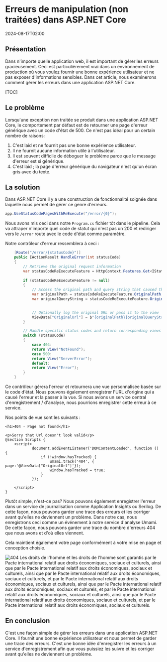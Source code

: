 # Erreurs de manipulation (non traitées) dans ASP.NET Core

<!--category-- ASP.NET, Umami -->
<datetime class="hidden">2024-08-17T02:00</datetime>

## Présentation

Dans n'importe quelle application web, il est important de gérer les erreurs gracieusement. Ceci est particulièrement vrai dans un environnement de production où vous voulez fournir une bonne expérience utilisateur et ne pas exposer d'informations sensibles. Dans cet article, nous examinerons comment gérer les erreurs dans une application ASP.NET Core.

[TOC]

## Le problème

Lorsqu'une exception non traitée se produit dans une application ASP.NET Core, le comportement par défaut est de retourner une page d'erreur générique avec un code d'état de 500. Ce n'est pas idéal pour un certain nombre de raisons:

1. C'est laid et ne fournit pas une bonne expérience utilisateur.
2. Il ne fournit aucune information utile à l'utilisateur.
3. Il est souvent difficile de déboguer le problème parce que le message d'erreur est si générique.
4. C'est laid ; la page d'erreur générique du navigateur n'est qu'un écran gris avec du texte.

## La solution

Dans ASP.NET Core il y a une construction de fonctionnalité soignée dans laquelle nous permet de gérer ce genre d'erreurs.

```csharp
app.UseStatusCodePagesWithReExecute("/error/{0}");
```

Nous avons mis ceci dans notre `Program.cs` fichier tôt dans le pipeline. Cela va attraper n'importe quel code de statut qui n'est pas un 200 et rediriger vers le `/error` route avec le code d'état comme paramètre.

Notre contrôleur d'erreur ressemblera à ceci :

```csharp
    [Route("/error/{statusCode}")]
    public IActionResult HandleError(int statusCode)
    {
        // Retrieve the original request information
        var statusCodeReExecuteFeature = HttpContext.Features.Get<IStatusCodeReExecuteFeature>();
        
        if (statusCodeReExecuteFeature != null)
        {
            // Access the original path and query string that caused the error
            var originalPath = statusCodeReExecuteFeature.OriginalPath;
            var originalQueryString = statusCodeReExecuteFeature.OriginalQueryString;

            
            // Optionally log the original URL or pass it to the view
            ViewData["OriginalUrl"] = $"{originalPath}{originalQueryString}";
        }

        // Handle specific status codes and return corresponding views
        switch (statusCode)
        {
            case 404:
            return View("NotFound");
            case 500:
            return View("ServerError");
            default:
            return View("Error");
        }
    }
```

Ce contrôleur gérera l'erreur et retournera une vue personnalisée basée sur le code d'état. Nous pouvons également enregistrer l'URL d'origine qui a causé l'erreur et la passer à la vue.
Si nous avions un service central d'enregistrement / d'analyse, nous pourrions enregistrer cette erreur à ce service.

Nos points de vue sont les suivants :

```razor
<h1>404 - Page not found</h1>

<p>Sorry that Url doesn't look valid</p>
@section Scripts {
    <script>
            document.addEventListener('DOMContentLoaded', function () {
                if (!window.hasTracked) {
                    umami.track('404', { page:'@ViewData["OriginalUrl"]'});
                    window.hasTracked = true;
                }
            });

    </script>
}
```

Plutôt simple, n'est-ce pas? Nous pouvons également enregistrer l'erreur dans un service de journalisation comme Application Insights ou Serilog. De cette façon, nous pouvons garder une trace des erreurs et les corriger avant qu'elles ne deviennent un problème.
Dans notre cas, nous enregistrons ceci comme un événement à notre service d'analyse Umami. De cette façon, nous pouvons garder une trace du nombre d'erreurs 404 que nous avons et d'où elles viennent.

Cela maintient également votre page conformément à votre mise en page et conception choisie.

![404 Les droits de l'homme et les droits de l'homme sont garantis par le Pacte international relatif aux droits économiques, sociaux et culturels, ainsi que par le Pacte international relatif aux droits économiques, sociaux et culturels, ainsi que par le Pacte international relatif aux droits économiques, sociaux et culturels, et par le Pacte international relatif aux droits économiques, sociaux et culturels, ainsi que par le Pacte international relatif aux droits économiques, sociaux et culturels, et par le Pacte international relatif aux droits économiques, sociaux et culturels, ainsi que par le Pacte international relatif aux droits économiques, sociaux et culturels, et par le Pacte international relatif aux droits économiques, sociaux et culturels.](new404.png)

## En conclusion

C'est une façon simple de gérer les erreurs dans une application ASP.NET Core. Il fournit une bonne expérience utilisateur et nous permet de garder une trace des erreurs. C'est une bonne idée d'enregistrer les erreurs à un service d'enregistrement afin que vous puissiez les suivre et les corriger avant qu'elles ne deviennent un problème.


